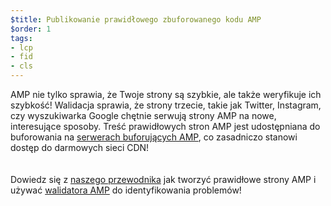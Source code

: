 ```yaml
---
$title: Publikowanie prawidłowego zbuforowanego kodu AMP
$order: 1
tags:
- lcp
- fid
- cls
---
```


AMP nie tylko sprawia, że Twoje strony są szybkie, ale także weryfikuje ich szybkość! Walidacja sprawia, że strony trzecie, takie jak Twitter, Instagram, czy wyszukiwarka Google chętnie serwują strony AMP na nowe, interesujące sposoby. Treść prawidłowych stron AMP jest udostępniana do buforowania na [serwerach buforujących AMP](https://amp.dev/documentation/guides-and-tutorials/learn/amp-caches-and-cors/how_amp_pages_are_cached/#what-amp-caches-are-available?), co zasadniczo stanowi dostęp do darmowych sieci CDN!<br> <br><br> Dowiedz się z [naszego przewodnika](https://amp.dev/documentation/guides-and-tutorials/learn/validation-workflow/validate_amp/) jak tworzyć prawidłowe strony AMP i używać [walidatora AMP](http://validator.amp.dev/#url=%24%7BURL%7D) do identyfikowania problemów!
